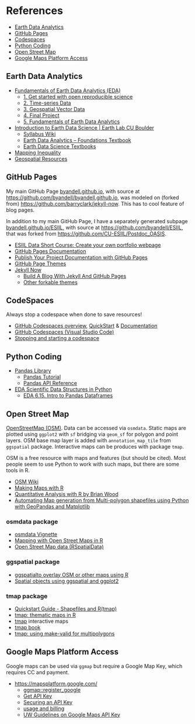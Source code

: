 # References

- [Earth Data Analytics](#earth-data-analytics)
- [GitHub Pages](#github-pages)
- [Codespaces](#codespaces)
- [Python Coding](#python-coding)
- [Open Street Map](#open-street-map)
- [Google Maps Platform Access](#google-maps-platform-access)

## Earth Data Analytics

* [Fundamentals of Earth Data Analytics (EDA)](https://cu-esiil-edu.github.io/esiil-learning-portal/foundations/pages/00-course-overviews/foundations/01-fundamentals/00-home.html)
  * [1. Get started with open reproducible science](https://cu-esiil-edu.github.io/esiil-learning-portal/foundations/pages/00-course-overviews/foundations/01-fundamentals/01-portfolio.html)
  * [2. Time-series Data](https://cu-esiil-edu.github.io/esiil-learning-portal/foundations/pages/00-course-overviews/foundations/01-fundamentals/02-time-series.html)
  * [3. Geospatial Vector Data](https://cu-esiil-edu.github.io/esiil-learning-portal/foundations/pages/00-course-overviews/foundations/01-fundamentals/03-vector.html)
  * [4. Final Project](https://cu-esiil-edu.github.io/esiil-learning-portal/foundations/pages/00-course-overviews/foundations/01-fundamentals/04-raster.html)
  * [5. Fundamentals of Earth Data Analytics](https://cu-esiil-edu.github.io/esiil-learning-portal/foundations/pages/00-course-overviews/foundations/01-fundamentals/05-final.html)
* [Introduction to Earth Data Science | Earth Lab CU Boulder](https://www.earthdatascience.org/courses/intro-to-earth-data-science/)
  * [Syllabus Wiki](https://github.com/earthlab-education/Earth-Analytics-AY24/wiki)
  * [Earth Data Analytics – Foundations Textbook](https://cu-esiil-edu.github.io/esiil-learning-portal/foundations/pages/00-course-overviews/foundations/00-home.html)
  * [Earth Data Science Textbooks](https://www.earthdatascience.org/)
* [Mapping Inequality](https://dsl.richmond.edu/panorama/redlining/)
* [Geospatial Resources](https://github.com/byandell/geospatial/blob/main/README.md#geospatial-resources)

## GitHub Pages

My main GitHub Page
[byandell.github.io](https://byandell.github.io),
with source at
<https://github.com/byandell/byandell.github.io>,
was modeled on (forked from)
<https://github.com/barryclark/jekyll-now>.
This has to cool feature of blog pages.

In addition to my main GitHub Page, I have a separately generated subpage
[byandell.github.io/ESIIL](https://byandell.github.io/ESIIL),
with source at
<https://github.com/byandell/ESIIL>,
that was forked from
<https://github.com/CU-ESIIL/Postdoc_OASIS>.

- [ESIIL Data Short Course: Create your own portfolio webpage](https://cu-esiil-edu.github.io/esiil-learning-portal/shortcourse/pages/03-git-github/03-github-portfolio/01-create-portfolio-website.html)
- [GitHub Pages Documentation](https://docs.github.com/en/pages)
- [Publish Your Project Documentation with GitHub Pages](https://github.blog/developer-skills/github/publish-your-project-documentation-with-github-pages/)
- [GitHub Page Themes](https://pages.github.com/themes/)
- [Jekyll Now](https://github.com/barryclark/jekyll-now)
  - [Build A Blog With Jekyll And GitHub Pages](https://www.smashingmagazine.com/2014/08/build-blog-jekyll-github-pages/) 
  - [Other forkable themes](https://github.com/barryclark/jekyll-now/#other-forkable-themes)

## CodeSpaces
Always stop a codespace when done to save resources!

- [GitHub Codespaces overview](https://docs.github.com/en/codespaces/overview),
[QuickStart](https://docs.github.com/en/codespaces/getting-started/quickstart) &
[Documentation](https://docs.github.com/en/codespaces)
- [GitHub Codespaces (Visual Studio Code)](https://code.visualstudio.com/docs/remote/codespaces)
- [Stopping and starting a codespace](https://docs.github.com/en/codespaces/developing-in-a-codespace/stopping-and-starting-a-codespace#stopping-a-codespace)
  
## Python Coding

- [Pandas Library](https://pandas.pydata.org/docs/)
  - [Pandas Tutorial](https://pandas.pydata.org/docs/user_guide/10min.html)
  - [Pandas API Reference](https://pandas.pydata.org/docs/reference/)
- [EDA Scientific Data Structures in Python](https://www.earthdatascience.org/courses/intro-to-earth-data-science/scientific-data-structures-python/)
  - [EDA 6.15. Intro to Pandas Dataframes](https://www.earthdatascience.org/courses/intro-to-earth-data-science/scientific-data-structures-python/pandas-dataframes/)

## Open Street Map

[OpenStreetMap (OSM)](https://www.openstreetmap.org/).
Data can be accessed via `osmdata`. 
Static maps are plotted using `ggplot2` with `sf` bridging via `geom_sf` for polygon and point layers.
OSM base map layer is added with `annotation_map_tile` from `ggspatial` package.
Interactive maps can be produces with package `tmap`.

OSM is a free resource with maps and features (but should be cited).
Most people seem to use Python to work with such maps, but there
are some tools in R.

- [OSM Wiki](https://wiki.openstreetmap.org/wiki/How_to_contribute)
- [Making Maps with R](https://bookdown.org/nicohahn/making_maps_with_r5/docs/introduction.html)
- [Quantitative Analysis with R by Brian Wood](https://bookdown.org/brianwood1/QDASS/)
- [Automating Map generation from Multi-polygon shapefiles using Python with GeoPandas and Matplotlib](https://medium.com/@sooryanarayan_5231/automating-map-generation-from-multi-polygon-shapefiles-using-python-with-geopandas-and-matplotlib-aad4c79f8d5e)

### osmdata package

- [osmdata Vignette](https://cran.r-project.org/web/packages/osmdata/vignettes/osmdata.html)
- [Mapping with Open Street Maps in R](https://jcoliver.github.io/learn-r/017-open-street-map.html)
- [Open Street Map data (RSpatialData)](https://rspatialdata.github.io/osm.html)

### ggspatial package

- [ggspatialto overlay OSM or other maps using R](https://paleolimbot.github.io/ggspatial/)
- [Spatial objects using ggspatial and ggplot2](https://paleolimbot.github.io/ggspatial/articles/ggspatial.html)

### tmap package

- [Quickstart Guide - Shapefiles and R(tmap)](https://www.kaggle.com/code/umeshnarayanappa/quickstart-guide-shapefiles-and-r-tmap)
- [tmap: thematic maps in R](https://r-tmap.github.io/tmap/)
- [tmap](https://cran.r-project.org/web/packages/tmap/vignettes/tmap-getstarted.html) interactive maps
- [tmap book](https://r-tmap.github.io/tmap-book/)
- [tmap: using make-valid for multipolygons](https://stackoverflow.com/questions/76455486/impossible-to-plot-osm-multipolygons-in-tmap-and-leaflet)

## Google Maps Platform Access

Google maps can be used via `ggmap` but require a Google Map Key, which requires CC and payment.

- <https://mapsplatform.google.com/>
  - [ggmap::register_google](https://rdrr.io/cran/ggmap/man/register_google.html)
  - [Get API Key](https://developers.google.com/maps/documentation/maps-static/get-api-key/)
  - [Securing an API Key](https://cloud.google.com/docs/authentication/api-keys#securing_an_api_key)
  - [usage and billing](https://developers.google.com/maps/documentation/maps-static/usage-and-billing/)
  - [UW Guidelines on Google Maps API Key](https://wiscweb.wisc.edu/2018/11/30/events-calendar-embedded-map-display-changes/)
